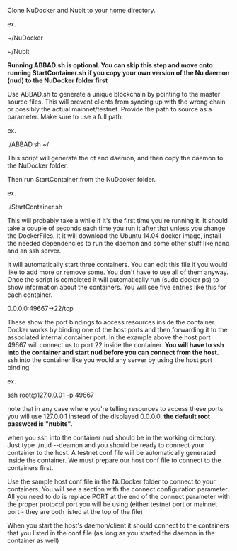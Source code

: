 Clone NuDocker and Nubit to your home directory. 

ex. 

~/NuDocker 

~/Nubit

**Running ABBAD.sh is optional. You can skip this step and move onto running StartContainer.sh if you copy your own version of the Nu daemon (nud) to the NuDocker folder first**

Use ABBAD.sh to generate a unique blockchain by pointing to the master source files. This will prevent clients from syncing up with the wrong chain or possibly the actual mainnet/testnet. Provide the path to source as a parameter. Make sure to use a full path.

ex. 

./ABBAD.sh ~/<Path to nubit source>


This script will generate the qt and daemon, and then copy the daemon to the NuDocker folder.

Then run StartContainer from the NuDcoker folder.

ex.

./StartContainer.sh

This will probably take a while if it's the first time you're running it. It should take a couple of seconds each time you run it after that unless you change the DockerFiles. It it will download the Ubuntu 14.04 docker image, install the needed dependencies to run the daemon and some other stuff like nano and an ssh server.


It will automatically start three containers. You can edit this file if you would like to add more or remove some. You don't have to use all of them anyway. Once the script is completed it will automatically run (sudo docker ps) to show information about the containers. You will see five entries like this for each container.

0.0.0.0:49667->22/tcp

These show the port bindings to access resources inside the container. Docker works by binding one of the host ports and then forwarding it to the associated internal container port. In the example above the host port 49667 will connect us to port 22 inside the container. **You will have to ssh into the container and start nud before you can connect from the host.** ssh into the container like you would any server by using the host port binding.

ex.

ssh root@127.0.0.01 -p 49667

note that in any case where you're telling resources to access these ports you will use 127.0.0.1 instead of the displayed 0.0.0.0. **the default root password is "nubits".**

when you ssh into the container nud should be in the working directory. Just type ./nud --deamon and you should be ready to connect your container to the host. A testnet conf file will be automatically generated inside the container. We must prepare our host conf file to connect to the containers first.

Use the sample host conf file in the NuDocker folder to connect to your containers. You will see a section with the connect configuration parameter. All you need to do is replace PORT at the end of the connect parameter with the proper protocol port you will be using (either testnet port or mainnet port - they are both listed at the top of the file)

When you start the host's daemon/client it should connect to the containers that you listed in the conf file (as long as you started the daemon in the container as well)